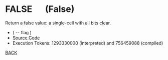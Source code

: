 # FALSE &emsp; (False)
Return a false value: a single-cell with all bits clear.
* ( -- flag )
* [Source Code](../words/core_ext/False.cs)
* Execution Tokens: 1293330000 (interpreted) and 756459088 (compiled)


[BACK](builtins.md#False)
